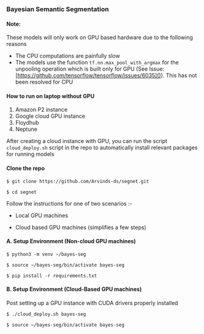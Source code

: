 ### Bayesian Semantic Segmentation

#### Note:

These models will only work on GPU based hardware due to the following reasons

- The CPU computations are painfully slow
- The models use the function `tf.nn.max_pool_with_argmax` for the unpooling operation which is built only for GPU (See Issue: [https://github.com/tensorflow/tensorflow/issues/6035]()). This has not been resolved for CPU

#### How to run on laptop without GPU
1. Amazon P2 instance
2. Google cloud GPU instance
3. Floydhub
4. Neptune

After creating a cloud instance with GPU, you can run
the script `cloud_deploy.sh` script in the repo to automatically install relevant packages for running models



#### Clone the repo

`$ git clone https://github.com/Arvinds-ds/segnet.git`

`$ cd segnet`

Follow the instructions for one of two scenarios :-

- Local GPU machines

- Cloud based GPU machines (simplifies a few steps)

#### A. Setup Environment (Non-cloud GPU machines)

`$ python3 -m venv ~/bayes-seg`

`$ source ~/bayes-seg/bin/activate bayes-seg`

`$ pip install -r requirements.txt`

#### B. Setup Environment (Cloud-Based GPU machines)
Post setting up a GPU instance with CUDA drivers properly installed

`$ ./cloud_deploy.sh bayes-seg`

`$ source ~/bayes-seg/bin/activate bayes-seg`
